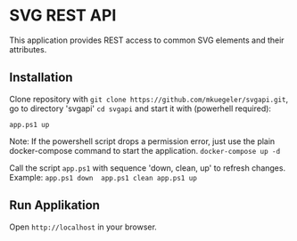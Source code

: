 # SVG REST API
This application provides REST access to common SVG elements and their attributes.
## Installation 

Clone repository with ``` git clone https://github.com/mkuegeler/svgapi.git ```, go to directory 'svgapi' ```cd svgapi``` and start it with (powerhell required):

```app.ps1 up ```

Note: If the powershell script drops a permission error, just use the plain docker-compose command to start the application.
```docker-compose up -d```

Call the script ```app.ps1``` with sequence 'down, clean, up' to refresh changes.
Example: ```app.ps1 down  app.ps1 clean app.ps1 up``` 

## Run Applikation
Open ```http://localhost``` in your browser.
